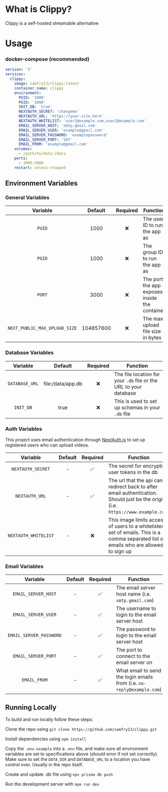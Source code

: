# What is Clippy?

Clippy is a self-hosted streamable alternative

# Usage

### docker-compose (recommended)

```yaml
version: '3'
services:
  clippy:
    image: samfry13/clippy:latest
    container_name: clippy
    environment:
      PUID: '1000'
      PGID: '1000'
      INIT_DB: 'true'
      NEXTAUTH_SECRET: 'changeme'
      NEXTAUTH_URL: 'https://your.site.here'
      NEXTAUTH_WHITELIST: 'user1@example.com,user2@example.com'
      EMAIL_SERVER_HOST: 'smtp.gmail.com'
      EMAIL_SERVER_USER: 'example@gmail.com'
      EMAIL_SERVER_PASSWORD: 'examplepassword'
      EMAIL_SERVER_PORT: '587'
      EMAIL_FROM: 'example@gmail.com'
    volumes:
      - /path/to/data:/data
    ports:
      - 3000:3000
    restart: unless-stopped
```

## Environment Variables

### General Variables

|           Variable            |  Default  | Required | Function                                      |
| :---------------------------: | :-------: | :------: | --------------------------------------------- |
|            `PUID`             |   1000    | ❌       | The user ID to run the app as                 |
|            `PGID`             |   1000    | ❌       | The group ID to run the app as                |
|            `PORT`             |   3000    | ❌       | The port the app exposes inside the container |
| `NEXT_PUBLIC_MAX_UPLOAD_SIZE` | 104857600 | ❌       | The max upload file size in bytes             |

### Database Variables

|    Variable    |      Default      | Required | Function                                                          |
| :------------: | :---------------: | :------: | ----------------------------------------------------------------- |
| `DATABASE_URL` | file:/data/app.db | ❌       | The file location for your `.db` file or the URL to your database |
|   `INIT_DB`    |       true        | ❌       | This is used to set up schemas in your `.db` file                 |

### Auth Variables

This project uses email authentication through [NextAuth.js](https://next-auth.js.org/) to set up registered users who can upload videos.

|       Variable       | Default | Required | Function                                                                                                                              |
| :------------------: | :-----: | :------: | ------------------------------------------------------------------------------------------------------------------------------------- |
|  `NEXTAUTH_SECRET`   |    -    | ✅       | The secret for encrypting user tokens in the db                                                                                       |
|    `NEXTAUTH_URL`    |    -    | ✅       | The url that the api can redirect back to after email authentication. Should just be the origin (i.e. `https://www.example.com`)      |
| `NEXTAUTH_WHITELIST` |    -    | ❌       | This image limits access of users to a whitelisted set of emails. This is a comma separated list of emails who are allowed to sign up |

### Email Variables

|        Variable         | Default | Required | Function                                                               |
| :---------------------: | :-----: | :------: | ---------------------------------------------------------------------- |
|   `EMAIL_SERVER_HOST`   |    -    | ✅       | The email server host name (i.e. `smtp.gmail.com`)                     |
|   `EMAIL_SERVER_USER`   |    -    | ✅       | The username to login to the email server host                         |
| `EMAIL_SERVER_PASSWORD` |    -    | ✅       | The password to login to the email server host                         |
|   `EMAIL_SERVER_PORT`   |    -    | ✅       | The port to connect to the email server on                             |
|      `EMAIL_FROM`       |    -    | ✅       | What email to send the login emails from (i.e. `no-reply@example.com`) |

## Running Locally

To build and run locally follow these steps:

Clone the repo using `git clone https://github.com/samfry13/clippy.git`

Install dependencies using `npm install`

Copy the `.env.example` into a `.env` file, and make sure all environment variables are set to specifications above (should error if not set correctly). Make sure to set the `DATA_DIR` and `DATABASE_URL` to a location you have control over. Usually in the repo itself.

Create and update .db file using `npx prisma db push`

Run the development server with `npm run dev`
